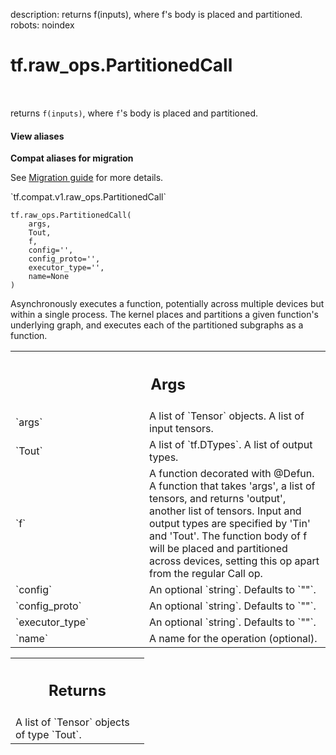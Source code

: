description: returns f(inputs), where f's body is placed and partitioned.
robots: noindex

# tf.raw_ops.PartitionedCall

<!-- Insert buttons and diff -->

<table class="tfo-notebook-buttons tfo-api nocontent" align="left">

</table>



returns `f(inputs)`, where `f`'s body is placed and partitioned.


<section class="expandable">
  <h4 class="showalways">View aliases</h4>
  <p>
<b>Compat aliases for migration</b>
<p>See
<a href="https://www.tensorflow.org/guide/migrate">Migration guide</a> for
more details.</p>
<p>`tf.compat.v1.raw_ops.PartitionedCall`</p>
</p>
</section>

<pre class="devsite-click-to-copy prettyprint lang-py tfo-signature-link">
<code>tf.raw_ops.PartitionedCall(
    args,
    Tout,
    f,
    config=&#x27;&#x27;,
    config_proto=&#x27;&#x27;,
    executor_type=&#x27;&#x27;,
    name=None
)
</code></pre>



<!-- Placeholder for "Used in" -->

Asynchronously executes a function, potentially across multiple devices but
within a single process. The kernel places and partitions a given function's
underlying graph, and executes each of the partitioned subgraphs as a function.

<!-- Tabular view -->
 <table class="responsive fixed orange">
<colgroup><col width="214px"><col></colgroup>
<tr><th colspan="2"><h2 class="add-link">Args</h2></th></tr>

<tr>
<td>
`args`<a id="args"></a>
</td>
<td>
A list of `Tensor` objects. A list of input tensors.
</td>
</tr><tr>
<td>
`Tout`<a id="Tout"></a>
</td>
<td>
A list of `tf.DTypes`. A list of output types.
</td>
</tr><tr>
<td>
`f`<a id="f"></a>
</td>
<td>
A function decorated with @Defun.
A function that takes 'args', a list of tensors, and returns 'output',
another list of tensors. Input and output types are specified by 'Tin'
and 'Tout'. The function body of f will be placed and partitioned across
devices, setting this op apart from the regular Call op.
</td>
</tr><tr>
<td>
`config`<a id="config"></a>
</td>
<td>
An optional `string`. Defaults to `""`.
</td>
</tr><tr>
<td>
`config_proto`<a id="config_proto"></a>
</td>
<td>
An optional `string`. Defaults to `""`.
</td>
</tr><tr>
<td>
`executor_type`<a id="executor_type"></a>
</td>
<td>
An optional `string`. Defaults to `""`.
</td>
</tr><tr>
<td>
`name`<a id="name"></a>
</td>
<td>
A name for the operation (optional).
</td>
</tr>
</table>



<!-- Tabular view -->
 <table class="responsive fixed orange">
<colgroup><col width="214px"><col></colgroup>
<tr><th colspan="2"><h2 class="add-link">Returns</h2></th></tr>
<tr class="alt">
<td colspan="2">
A list of `Tensor` objects of type `Tout`.
</td>
</tr>

</table>

